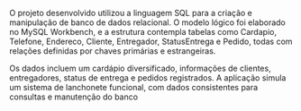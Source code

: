O projeto desenvolvido utilizou a linguagem SQL para a criação e manipulação de banco de dados relacional. O modelo lógico foi elaborado no MySQL Workbench, e a estrutura contempla tabelas como Cardapio, Telefone, Endereco, Cliente, Entregador, StatusEntrega e Pedido, todas com relações definidas por chaves primárias e estrangeiras.

Os dados incluem um cardápio diversificado, informações de clientes, entregadores, status de entrega e pedidos registrados. A aplicação simula um sistema de lanchonete funcional, com dados consistentes para consultas e manutenção do banco

